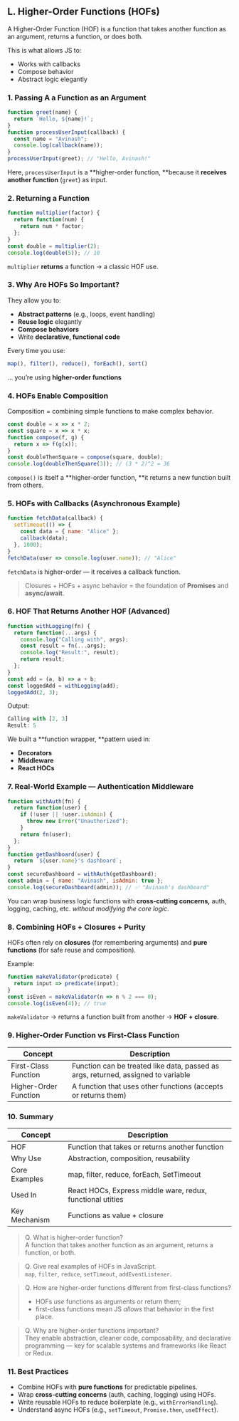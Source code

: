 ## L. Higher-Order Functions (HOFs)

A Higher-Order Function (HOF) is a function that takes another function as an argument, returns a function, or does both.

This is what allows JS to:

- Works with callbacks
- Compose behavior
- Abstract logic elegantly
### 1. Passing A a Function as an Argument
```js
function greet(name) {
  return `Hello, ${name}!`;
}
function processUserInput(callback) {
  const name = "Avinash";
  console.log(callback(name));
}
processUserInput(greet); // "Hello, Avinash!"
```
Here, `processUserInput` is a **higher-order function, **because it **receives another function** (`greet`) as input.

### 2. Returning a Function
```js
function multiplier(factor) {
  return function(num) {
    return num * factor;
  };
}
const double = multiplier(2);
console.log(double(5)); // 10
```
`multiplier` **returns** a function → a classic HOF use.

### 3. Why Are HOFs So Important?
They allow you to:

- **Abstract patterns** (e.g., loops, event handling)
- **Reuse logic** elegantly
- **Compose behaviors**
- Write **declarative, functional code**
  
Every time you use:

```js
map(), filter(), reduce(), forEach(), sort()
```
… you’re using **higher-order functions**

### 4. HOFs Enable Composition
Composition = combining simple functions to make complex behavior.

```js
const double = x => x * 2;
const square = x => x * x;
function compose(f, g) {
  return x => f(g(x));
}
const doubleThenSquare = compose(square, double);
console.log(doubleThenSquare(3)); // (3 * 2)^2 = 36
```
`compose()` is itself a **higher-order function, **it returns a new function built from others.

### 5. HOFs with Callbacks (Asynchronous Example)
```js
function fetchData(callback) {
  setTimeout(() => {
    const data = { name: "Alice" };
    callback(data);
  }, 1000);
}
fetchData(user => console.log(user.name)); // "Alice"
```
`fetchData` is higher-order — it receives a callback function.

>Closures + HOFs + async behavior = the foundation of **Promises** and **async/await**.

### 6. HOF That Returns Another HOF (Advanced)
```js
function withLogging(fn) {
  return function(...args) {
    console.log("Calling with", args);
    const result = fn(...args);
    console.log("Result:", result);
    return result;
  };
}
const add = (a, b) => a + b;
const loggedAdd = withLogging(add);
loggedAdd(2, 3);
```
Output:

```js
Calling with [2, 3]
Result: 5
```
We built a **function wrapper, **pattern used in:

- **Decorators**
- **Middleware**
- **React HOCs**
### 7. Real-World Example — Authentication Middleware
```js
function withAuth(fn) {
  return function(user) {
    if (!user || !user.isAdmin) {
      throw new Error("Unauthorized");
    }
    return fn(user);
  };
}
function getDashboard(user) {
  return `${user.name}'s dashboard`;
}
const secureDashboard = withAuth(getDashboard);
const admin = { name: "Avinash", isAdmin: true };
console.log(secureDashboard(admin)); // ✅ "Avinash's dashboard"
```
You can wrap business logic functions with **cross-cutting concerns,**
auth, logging, caching, etc. _without modifying the core logic_.

### 8. Combining HOFs + Closures + Purity
HOFs often rely on **closures** (for remembering arguments) and **pure functions** (for safe reuse and composition).

Example:

```js
function makeValidator(predicate) {
  return input => predicate(input);
}
const isEven = makeValidator(n => n % 2 === 0);
console.log(isEven(4)); // true
```
`makeValidator` → returns a function built from another → **HOF + closure**.

### 9. Higher-Order Function vs First-Class Function
|   **Concept** |   **Description** |
| --- | --- |
|   First-Class Function |   Function can be treated like data, passed as args,  returned, assigned to variable |
|   Higher-Order Function |   A function that uses other functions (accepts or returns them) |

### 10. Summary
|   **Concept** |   **Description** |
| --- | --- |
|   HOF |   Function that takes or returns another function |
|   Why Use |   Abstraction, composition, reusability |
|   Core Examples |   map, filter, reduce, forEach, SetTimeout |
|   Used In |   React HOCs, Express middle ware, redux, functional utities |
|   Key Mechanism |   Functions as value + closure |

>Q. What is higher-order function?<br>
A function that takes another function as an argument, returns a function, or both.

>Q. Give real examples of HOFs in JavaScript.<br>
`map`, `filter`, `reduce`, `setTimeout`, `addEventListener`.

>Q. How are higher-order functions different from first-class functions?<br>
>- HOFs _use_ functions as arguments or return them;
>- first-class functions mean JS _allows_ that behavior in the first place.


>Q. Why are higher-order functions important?<br>
They enable abstraction, cleaner code, composability, and declarative programming — key for scalable systems and frameworks like React or Redux.

### 11. Best Practices

- Combine HOFs with **pure functions** for predictable pipelines.
- Wrap **cross-cutting concerns** (auth, caching, logging) using HOFs.
- Write reusable HOFs to reduce boilerplate (e.g., `withErrorHandling`).
- Understand async HOFs (e.g., `setTimeout`, `Promise.then`, `useEffect`).

